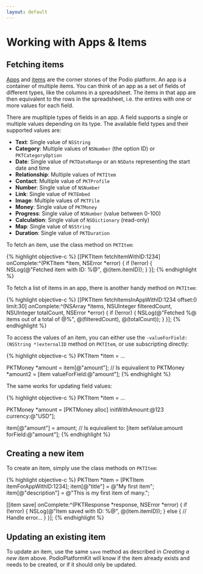 ```yaml
---
layout: default
---
```

# Working with Apps & Items

## Fetching items

[Apps](https://developers.podio.com/doc/applications) and [items](https://developers.podio.com/doc/items) are the corner stones of the Podio platform. An app is a container of multiple items. You can think of an app as a set of fields of different types, like the columns in a spreadsheet. The items in that app are then equivalent to the rows in the spreadsheet, i.e. the entires with one or more values for each field.

There are mupltiple types of fields in an app. A field supports a single or multiple values depending on its type. The available field types and their supported values are:

* **Text**: Single value of `NSString`
* **Category**: Multiple values of `NSNumber` (the option ID) or `PKTCategoryOption`
* **Date**: Single value of `PKTDateRange` or an `NSDate` representing the start date and time
* **Relationship**: Multiple values of `PKTItem`
* **Contact**: Multiple value of `PKTProfile`
* **Number**: Single value of `NSNumber`
* **Link**: Single value of `PKTEmbed`
* **Image**: Multiple values of `PKTFile`
* **Money**: Single value of `PKTMoney`
* **Progress**: Single value of `NSNumber` (value between 0-100)
* **Calculation**: Single value of `NSDictionary` (read-only)
* **Map**: Single value of `NSString`
* **Duration**: Single value of `PKTDuration`

To fetch an item, use the class method on `PKTItem`:

{% highlight objective-c %}
[[PKTItem fetchItemWithID:1234] onComplete:^(PKTItem *item, NSError *error) {
  if (!error) {
    NSLog(@"Fetched item with ID: %@", @(item.itemID));
  }
}];
{% endhighlight %}

To fetch a list of items in an app, there is another handy method on `PKTItem`:

{% highlight objective-c %}
[[PKTItem fetchItemsInAppWithID:1234 offset:0 limit:30] onComplete:^(NSArray *items, NSUInteger filteredCount, NSUInteger totalCount, NSError *error) {
  if (!error) {
    NSLog(@"Fetched %@ items out of a total of @%", @(filteredCount), @(totalCount));
  }
}];
{% endhighlight %}

To access the values of an item, you can either use the `-valueForField:(NSString *)externalID` method on `PKTItem`, or use subscripting directly:

{% highlight objective-c %}
PKTItem *item = ...

PKTMoney *amount = item[@"amount"];
// Is equivalient to
PKTMoney *amount2 = [item valueForField:@"amount"];
{% endhighlight %}

The same works for updating field values:

{% highlight objective-c %}
PKTItem *item = ...

PKTMoney *amount = [PKTMoney alloc] initWithAmount:@123 currency:@"USD"];

item[@"amount"] = amount;
// Is equivalient to:
[item setValue:amount forField:@"amount"];
{% endhighlight %}

## Creating a new item

To create an item, simply use the class methods on `PKTItem`:

{% highlight objective-c %}
PKTItem *item = [PKTItem itemForAppWithID:1234];
item[@"title"] = @"My first item";
item[@"description"] = @"This is my first item of many.";

[[item save] onComplete:^(PKTResponse *response, NSError *error) {
  if (!error) {
    NSLog(@"Item saved with ID: %@", @(item.itemID));
  } else {
    // Handle error...
  }
}];
{% endhighlight %}

## Updating an existing item

To update an item, use the same `save` method as described in *Creating a new item* above. PodioPlatformKit will know if the item already exists and needs to be created, or if it should only be updated.